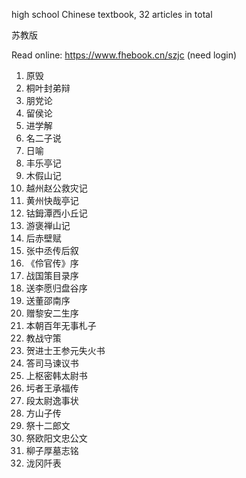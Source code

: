 high school Chinese textbook, 32 articles in total

苏教版

Read online: https://www.fhebook.cn/szjc (need login)

1. 原毁
1. 桐叶封弟辩
1. 朋党论
1. 留侯论
1. 进学解
1. 名二子说
1. 日喻
1. 丰乐亭记
1. 木假山记
1. 越州赵公救灾记
1. 黄州快哉亭记
1. 钴鉧潭西小丘记
1. 游褒禅山记
1. 后赤壁赋
1. 张中丞传后叙
1. 《伶官传》序
1. 战国策目录序
1. 送李愿归盘谷序
1. 送董邵南序
1. 赠黎安二生序
1. 本朝百年无事札子
1. 教战守策
1. 贺进士王参元失火书
1. 答司马谏议书
1. 上枢密韩太尉书
1. 圬者王承福传
1. 段太尉逸事状
1. 方山子传
1. 祭十二郎文
1. 祭欧阳文忠公文
1. 柳子厚墓志铭
1. 泷冈阡表